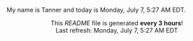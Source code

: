 My name is Tanner and today is Monday, July 7, 5:27 AM EDT.

<p align="center">This <i>README</i> file is generated <b>every 3 hours</b>!</br>Last refresh: Monday, July 7, 5:27 AM EDT<br /></p>
